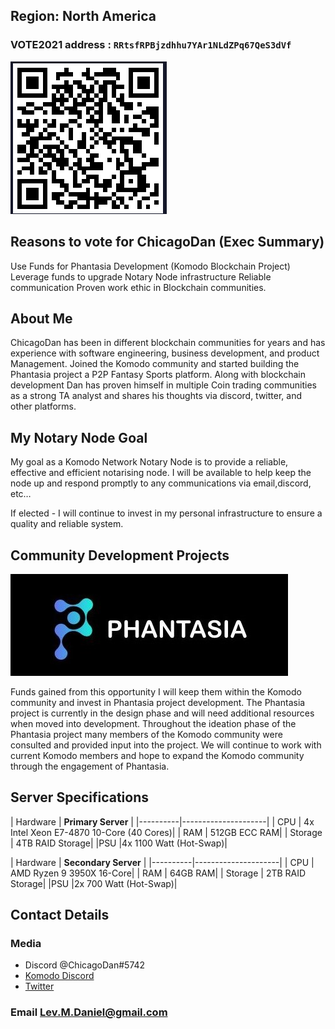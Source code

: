 
## Region: North America

### VOTE2021 address : `RRtsfRPBjzdhhu7YAr1NLdZPq67QeS3dVf`

![code.jpg](./code.png)

## Reasons to vote for ChicagoDan (Exec Summary)
Use Funds for Phantasia Development (Komodo Blockchain Project)
Leverage funds to upgrade Notary Node infrastructure 
Reliable communication
Proven work ethic in Blockchain communities.

## About Me
 ChicagoDan has been in different blockchain communities for years and has experience with software engineering, business development, and product Management. Joined the Komodo community and started building the Phantasia project a P2P Fantasy Sports platform. Along with blockchain development Dan has proven himself in multiple Coin trading communities as a strong TA analyst and shares his thoughts via discord, twitter, and other platforms.

## My Notary Node Goal

My goal as a Komodo Network Notary Node is to provide a reliable, effective and efficient notarising node. I will be available to help keep the node up and respond promptly to any communications via email,discord, etc… 

If elected - I will continue to invest in my personal infrastructure to ensure a quality and reliable system.

## Community Development Projects
![banner.jpg](./phantasia.jpg)

Funds gained from this opportunity I will keep them within the Komodo community and invest in Phantasia project development. The Phantasia project is currently in the design phase and will need additional resources when moved into development. Throughout the ideation phase of the Phantasia project many members of the Komodo community were consulted and provided input into the project. We will continue to work with current Komodo members and hope to expand the Komodo community through the engagement of Phantasia.

## Server Specifications

| Hardware     | **Primary Server** |
    |----------|---------------------|
    | CPU      | 4x Intel Xeon E7-4870 10-Core (40 Cores)|
    | RAM      | 512GB ECC RAM|
    | Storage  | 4TB RAID Storage|
    |PSU       |4x 1100 Watt (Hot-Swap)|

| Hardware     | **Secondary Server** |
    |----------|---------------------|
    | CPU      | AMD Ryzen 9 3950X 16-Core|
    | RAM      | 64GB RAM|
    | Storage  | 2TB RAID Storage|
    |PSU       |2x 700 Watt (Hot-Swap)|

##  Contact Details
###  Media
- Discord @ChicagoDan#5742
- [Komodo Discord](https://komodoplatform.com/discord)
- [Twitter](https://twitter.com/Dlev10)


### Email Lev.M.Daniel@gmail.com
